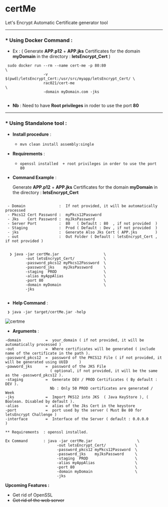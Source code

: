# certMe
Let's Encrypt Automatic Certificate generator tool

----------

### * Using Docker Command  : 
 - Ex : ( Generate **APP.p12** + **APP.jks** Certificates for the domain **myDomain** in the directory : **letsEncrypt_Cert** ) 
```
 sudo docker run --rm --name cert-me -p 80:80                                \
                 -v $(pwd)/letsEncrypt_Cert:/usr/src/myapp/letsEncrypt_Cert/ \
                 rac021/cert-me                                              \
                 -domain myDomain.com -jks
 
```
* **Nb** : Need to have **Root privileges** in roder to use the port **80**

----------

### * Using Standalone tool :

- **Install procedure** :

   - ` mvn clean install assembly:single `
   
   
- **Requirements** : 

   - `openssl installed  + root privileges in order to use the port 80 `


- **Command Example** :

  Generate **APP.p12** + **APP.jks** Certificates for the domain **myDomain** in the directory : **letsEncrypt_Cert**
 
```

 - Domain               :  If not provided, it will be automatically processed
 - Pkcs12 Cert Password :  myPkcs12Password
 - Jks    Cert Password :  myJksPassword
 - Server Port          :  80   ( Default : 80  , if not provided  )
 - Staging              :  Prod ( Default : Dev , if not provided  )
 - jks                  :  Generate Also Jks Cert ( APP.jks        )
 - out                  :  Out Folder ( Default : letsEncrypt_Cert , if not provided )
 
 ```

```
  ❯ java -jar certMe.jar                    \
         -out letsEncrypt_Cert/             \
         -password_pkcs12 myPkcs12Password  \
         -password_jks    myJksPassword     \
         -staging  PROD                     \
         -alias myAppAlias                  \
         -port 80                           \
         -domain myDomain                   \
         -jks  
  
  ```

- **Help Command** :

 ```
  ❯ java -jar target/certMe.jar -help
 ```
![certme](https://user-images.githubusercontent.com/7684497/49657828-def13200-fa40-11e8-8f21-57cfc394be3b.png)


- **Arguments** :
 ```
-domain           =  your_domain ( if not provided, it will be automatically processed )
-out              =  Where certificates will be generated ( include name of the certificate in the path ).
-password_pkcs12  =  password of the PKCS12 File ( if not provided, it will be generated using UUID     )
-pawword_jks      =  password of the JKS File 
                     ( optional, if not provided, it will be the same as the -password_pkcs12 ).
-staging          =  Generate DEV / PROD Certificates ( By default : DEV ).
                     Nb : Only 50 PROD certificates are generated / Week
-jks              =  Import PKS12 into JKS  ( Java KeyStore ), ( Boolean. Disabled by default ).
-alias            =  alias of the Jks Cert in the keystore
-port             =  port used by the server ( Must Be 80 for letsEncrypt Challenge )
-interface        =  Interface of the Server ( default : 0.0.0.0                    )

** Requirements  : openssl installed.

Ex Command       : java -jar certMe.jar                    \
                        -out letsEncrypt_Cert/             \
                        -password_pkcs12 myPkcs12Password  \
                        -password_jks    myJksPassword     \
                        -staging  PROD                     \
                        -alias myAppAlias                  \
                        -port 80                           \
                        -domain myDomain                   \
                        -jks    
```

**Upcoming Features :**

   - Get rid of OpenSSL
   - ~~Get rid of the web server~~
    
    
